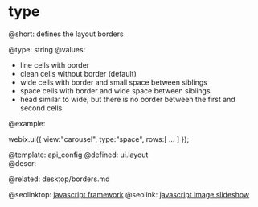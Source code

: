type
=============

@short:
	defines the layout borders 
    
@type: string 
@values:
- line		cells with border
- clean		cells without border (default)
- wide		cells with border and small space between siblings
- space		cells with border and wide space between siblings
- head		similar to wide, but there is no border between the first and second cells
    
@example:

webix.ui({
	view:"carousel",
	type:"space", 
    rows:[
		...
	]
});

@template:	api_config
@defined:	ui.layout	
@descr:

@related:
	desktop/borders.md





@seolinktop: [javascript framework](https://webix.com)
@seolink: [javascript image slideshow](https://webix.com/widget/carousel/)
